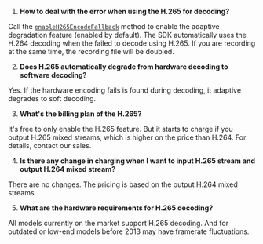1. **How to deal with the error when using the H.265 for decoding?**

Call the [`enableH265EncodeFallback`](@enableH265EncodeFallback) method to enable the adaptive degradation feature (enabled by default). The SDK automatically uses the H.264 decoding when the failed to decode using H.265. If you are recording at the same time, the recording file will be doubled.


2. **Does H.265 automatically degrade from hardware decoding to software decoding?**

Yes. If the hardware encoding fails is found during decoding, it adaptive degrades to soft decoding.


3. **What's the billing plan of the H.265?**

It's free to only enable the H.265 feature. But it starts to charge if you output H.265 mixed streams, which is higher on the price than H.264. For details, contact our sales.


4. **Is there any change in charging when I want to input H.265 stream and output H.264 mixed stream?**

There are no changes. The pricing is based on the output H.264 mixed streams.

5. **What are the hardware requirements for H.265 decoding?**


All models currently on the market support H.265 decoding. And for outdated or low-end models before 2013 may have framerate fluctuations.











